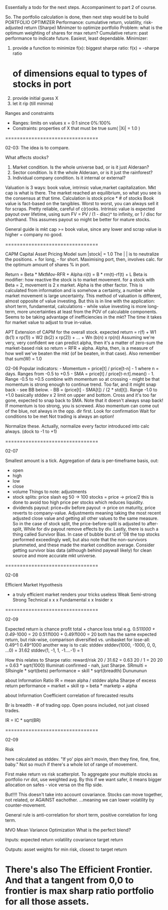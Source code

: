 Essentially a todo for the next steps.
Accompaniment to part 2 of course.


So. The portfolio calculation is done, then next step would be to build
PORTFOLIO OPTIMIZER
Performance: cumulative return, volatility, risk-adjusted return (Sharpe)
Minimzer to optimize portfolio
Problem: what is the optimum weighting of shares for max return?
Cumulative return: past performance to indicate future. Easiest, least dependable.
Minimizer:
1. provide a function to minimize f(x):
    biggest sharpe ratio:
    f(x) = -sharpe ratio
    # of dimensions equal to types of stocks in port
2. provide initial guess X
3. let it rip (till minima)

Ranges and constraints
- Ranges: limits on values
    x = 0:1 since 0%:100%
- Constraints: properties of X that must be true
    sum( |Xi| = 1.0 )

================================

02-03: The idea is to compare.

What affects stocks?
1. Market condition. Is the whole universe bad, or is it just Alderaan?
2. Sector condition. Is it the whole Alderaan, or is it just the rainforest?
3. Individual company condition. Is it internal or external?

Valuation is 3 ways: book value, intrinsic value,market capitalization.
Mkt cap is what is there. The market reached an equilibrium, so what you see is the consensus at that time.
    Calculation is stock price * # of stocks
Book value is fact-based on the tangibles. Worst to worst, you can always sell it for scraps.
    Pretty reliable, careful of c(r)ooks.
Intrinsic value is expected payout over lifetime, using sum FV = PV / (1 - disc)^ to infinity, or 1 / disc for shorthand.
    This assumes payout so might be better for mature stocks.

General guide is mkt cap >= book value, since any lower and scrap value is higher = company no good.

================================

CAPM
Capital Asset Pricing Model
sum |stock| = 1.0
The | | is to neutralize the positions. + for long, - for short.
Maximising port, then, involves calc. for the optimum amount of shares % in port.

Return = Beta * MktMov-RFR + Alpha
ri(t) = B * rm(t)-rf(t) + L
Beta is modifier: how reactive the stock is to market movement.
    for a stock with Beta = 2, movement is 2 x market.
Alpha is the other factor. This is calculated from information and is somehow a certainty, a number
    while market movement is large uncertainty.
This method of valuation is different, almost opposite of value investing. But this is in line with
    the application: short term, fundamental, calculations - while value investing is more long-term, more uncertainties
    at least from the POV of calculable components.
Seems to be taking advantage of inefficiencies in the mkt? The time it takes for market value to adjust to true in-value.

APT
Extension of CAPM for the overall stock.
expected return = r(f) + W1 (b(1) x rp(1)) + W2 (b(2) x rp(2)) + ... + Wn (b(n) x rp(n))
Assuming we're very, very confident we can predict alpha, then it's a matter of zero-sum the market-based risk so return = RFR + alpha.
Alpha, then, is a measure of how well we've beaten the mkt (of be beaten, in that case).
Also remember that sum(W) = 1.0

02-06
Popular indicators:
    - Momentum = price[t] / price[t-n] - 1 where n = days. Ranges from -0.5 to +0.5
    - SMA = price[t] / price[t-n:t].mean() - 1. Range -0.5 to +0.5
        combine with momentum so at crossing - might be that momentum is strong enough to continue trend. Too far, and it might snap back - see BB below.
    - BB = (price[t] - SMA[t]) / (2 * std[t]). Range -1.0 to +1.0
        basically stddev x 2 limit on upper and bottom. Cross and it's too far gone, expected to snap back to SMA.
Note that it doesn't always snap back! If momentum is too strong, you is screwed. Also momentum can come out of the blue, not always in the opp. dir first.
Look for confirmation
Wait for conditions to be met
Not trading is always an option!

Normalize these. Actually, normalize every factor introduced into calc always.
(dock to -1 to +1)

================================

02-07

Smallest amount is a tick.
Aggregation of data is per-timeframe basis, out:
- open
- high
- low
- close
- volume
Things to note: adjustments
- stock splits: price slash eg 50 -> 100 stocks = price -> price/2
this is done to avoid too high price per stocks which reduces liquidity.
- dividends payout: price+div before payout -> price
on maturity, price reverts to company-value.
Adjustments meaning taking the most recent adjusted close value and getting all other values to the same measure.
    So in the case of stock split, the price-before-split is adjusted to after-split,
    While for div payout remove effects by div.
Lastly, there is such a thing called Survivor Bias. In case of bubble burst of '08 the top stocks performed exceedingly well,
    but also note that the non-survivors plummeted, and these made the market condition average.
    Consider getting survivor bias data (although behind paywall likely) for clean source and more accurate mkt universe.

================================

02-08

Efficient Market Hypothesis
- a truly efficient market renders your tricks useless
                Weak    Semi-strong     Strong
Technical        x           x             x
Fundamental                  x             x
Insider                                    x

================================

02-09

Expected return is chance profit total + chance loss total
e.g.
    0.51*1000 + 0.49*-1000 = 20
    0.51*1*1000 + 0.49*1*1000 = 20
both has the same expected return, but risk-wise, comparison diversified vs. unibasket for lose-all:
    0.49^1
    0.49^1000
another way is to calc stddev
    stddev(1000, -1000, 0, 0, ...0) = 31.62
    stddev(1, -1, 1, -1....-1) = 1

How this relates to Sharpe ratio:
reward/risk
20 / 31.62 = 0.63
20 / 1 = 20
20 = 0.63 * sqrt(1000)
Illuminati confirmed - nah, just Sharpe.
SRmulti = SRsingle * sqrt(bets)
performance = skill * sqrt(breadth)
Dunununun

about Information Ratio
IR = mean alpha / stddev alpha
Sharpe of excess return
performance = market + skill
rp = beta * marketp + alpha

about Information Coefficient
correlation of forecasted results

Br is breadth - # of trading opp. Open posns included, not just closed trades.

IR = IC * sqrt(BR)

================================

02-09

Risk

here calculated as stddev.
"If yo' pips ain't movin, then they fine, fine, fine, baby."
Not so much if there's a whole lot of range of movement.

First make return vs risk scatterplot.
To aggregate your multiple stocks as portfolio rvr dot, use weighted avg.
By this if we want safer, it means bigger allocation on safes - vice versa on the flip side.

But!!!!
This doesn't take into account covariance.
Stocks can move together, not related, or AGAINST eachother.
...meaning we can lower volatility by counter-movement.

General rule is anti-correlation for short term, positive correlation for long term.

MVO
Mean Variance Optimization
What is the perfect blend?

Inputs:
    expected return
    volatility
    covariance
    target return

Outputs:
    asset weights for min risk, closest to target return

There's also The Efficient Frontier.
And that a tangent from 0,0 to frontier is max sharp ratio portfolio for all those assets.
================================
